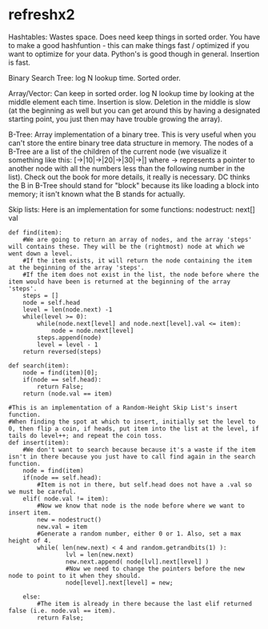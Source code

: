 refreshx2
=========
Hashtables:
    Wastes space.
    Does need keep things in sorted order.
    You have to make a good hashfuntion - this can make things fast / optimized if you want to optimize for your data. Python's is good though in general.
    Insertion is fast.

Binary Search Tree:
    log N lookup time.
    Sorted order.

Array/Vector:
    Can keep in sorted order.
    log N lookup time by looking at the middle element each time.
    Insertion is slow.
    Deletion in the middle is slow (at the beginning as well but you can get around this by having a designated starting point, you just then may have trouble growing the array).

B-Tree:
    Array implementation of a binary tree. This is very useful when you can't store the entire binary tree data structure in memory. The nodes of a B-Tree are a list of the children of the current node (we visualize it something like this:   [->|10|->|20|->|30|->|] where -> represents a pointer to another node with all the numbers less than the following number in the list). Check out the book for more details, it really is necessary. DC thinks the B in B-Tree should stand for "block" because its like loading a block into memory; it isn't known what the B stands for actually.



Skip lists: Here is an implementation for some functions:
    nodestruct:
        next[]
        val

    def find(item):
        #We are going to return an array of nodes, and the array 'steps' will contains these. They will be the (rightmost) node at which we went down a level.
        #If the item exists, it will return the node containing the item at the beginning of the array 'steps'.
        #If the item does not exist in the list, the node before where the item would have been is returned at the beginning of the array 'steps'.
        steps = []
        node = self.head
        level = len(node.next) -1
        while(level >= 0):
            while(node.next[level] and node.next[level].val <= item):
                node = node.next[level]
            steps.append(node)
            level = level - 1
        return reversed(steps)

    def search(item):
        node = find(item)[0];
        if(node == self.head):
            return False;
        return (node.val == item)

    #This is an implementation of a Random-Height Skip List's insert function.
    #When finding the spot at which to insert, initially set the level to 0, then flip a coin, if heads, put item into the list at the level, if tails do level++; and repeat the coin toss.
    def insert(item):
        #We don't want to search because because it's a waste if the item isn't in there because you just have to call find again in the search function.
        node = find(item)
        if(node == self.head):
            #Item is not in there, but self.head does not have a .val so we must be careful.
        elif( node.val != item):
            #Now we know that node is the node before where we want to insert item.
            new = nodestruct()
            new.val = item
            #Generate a random number, either 0 or 1. Also, set a max height of 4.
            while( len(new.next) < 4 and random.getrandbits(1) ):
                    lvl = len(new.next)
                    new.next.append( node[lvl].next[level] )
                    #Now we need to change the pointers before the new node to point to it when they should.
                    node[level].next[level] = new;
            
        else:
            #The item is already in there because the last elif returned false (i.e. node.val == item).
            return False;


